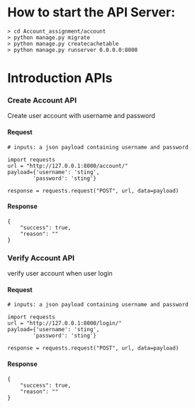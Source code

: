 # How to start the API Server:
```
> cd Account_assignment/account
> python manage.py migrate
> python manage.py createcachetable
> python manage.py runserver 0.0.0.0:8000
```
# Introduction APIs
### Create Account API
Create user account with username and password
#### Request
```
# inputs: a json payload containing username and password

import requests
url = "http://127.0.0.1:8000/account/"
payload={'username': 'sting',
        'password': 'sting'}

response = requests.request("POST", url, data=payload)

```
#### Response
```
{
    "success": true,
    "reason": ""
}
```
### Verify Account API
verify user account when user login
#### Request
```
# inputs: a json payload containing username and password

import requests
url = "http://127.0.0.1:8000/login/"
payload={'username': 'sting',
        'password': 'sting'}

response = requests.request("POST", url, data=payload)

```
#### Response
```
{
    "success": true,
    "reason": ""
}
```
